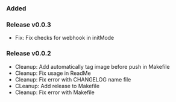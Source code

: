 ### Added

### Release v0.0.3
- Fix: Fix checks for webhook in initMode

### Release v0.0.2

- Cleanup: Add automatically tag image before push in Makefile
- Cleanup: Fix usage in ReadMe
- Cleanup: Fix error with CHANGELOG name file
- CLeanup: Add release to Makefile
- Cleanup: Fix error with Makefile